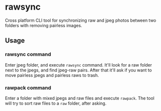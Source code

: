 # rawsync

Cross platform CLI tool for synchronizing raw and jpeg photos between two folders with removing pairless images.

## Usage

### rawsync command

Enter jpeg folder, and execute `rawsync` command. It'll look for a raw folder next to the jpegs, and find
jpeg-raw pairs. After that it'll ask if you want to move pairless jpegs and pairless raws to trash.

### rawpack command

Enter a folder with mixed jpegs and raw files and execute `rawpack`. The tool will try to sort raw files to
a `raw` folder, after asking. 